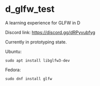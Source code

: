 # d_glfw_test
 A learning experience for GLFW in D
 
 Discord link: https://discord.gg/dRPyvubfyg

Currently in prototyping state.


Ubuntu:
```
sudo apt install libglfw3-dev
```

Fedora:
```
sudo dnf install glfw
```
